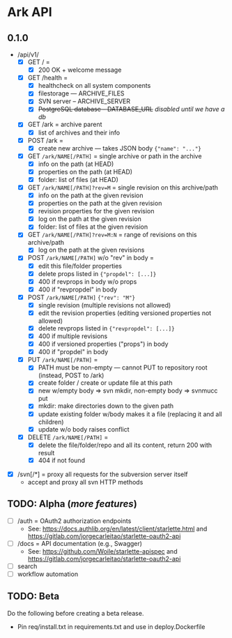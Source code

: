 # Ark API

## 0.1.0

* /api/v1/
  * [x] GET / = 
    * [x] 200 OK + welcome message
  * [x] GET /health = 
    * [x] healthcheck on all system components
    * [x] filestorage — ARCHIVE_FILES
    * [x] SVN server – ARCHIVE_SERVER
    * [x] ~~PostgreSQL database – DATABASE_URL~~ _disabled until we have a db_
  * [x] GET /ark = archive parent
    * [x] list of archives and their info
  * [x] POST /ark = 
    * [x] create new archive — takes JSON body `{"name": "..."}`
  * [x] GET `/ark/NAME[/PATH]` = single archive or path in the archive
    - [x] info on the path (at HEAD)
    - [x] properties on the path (at HEAD)
    - [x] folder: list of files (at HEAD)
  * [x] GET `/ark/NAME[/PATH]?rev=M` = single revision on this archive/path
    - [x] info on the path at the given revision
    - [x] properties on the path at the given revision
    - [x] revision properties for the given revision
    - [x] log on the path at the given revision
    - [x] folder: list of files at the given revision
  * [x] GET `/ark/NAME[/PATH]?rev=M:N` = range of revisions on this archive/path
    - [x] log on the path at the given revisions
  * [x] POST `/ark/NAME[/PATH]` w/o "rev" in body = 
    - [x] edit this file/folder properties
    - [x] delete props listed in `{"propdel": [...]}`
    - [x] 400 if revprops in body w/o props
    - [x] 400 if "revpropdel" in body
  * [x] POST `/ark/NAME[/PATH]` `{"rev": "M"}`
    - [x] single revision (multiple revisions not allowed)
    - [x] edit the revision properties (editing versioned properties not allowed)
    - [x] delete revprops listed in `{"revpropdel": [...]}`
    - [x] 400 if multiple revisions
    - [x] 400 if versioned properties ("props") in body
    - [x] 400 if "propdel" in body
  * [x] PUT `/ark/NAME[/PATH]` = 
    - [x] PATH must be non-empty — cannot PUT to repository root (instead, POST to /ark)
    - [x] create folder / create or update file at this path
    - [x] new w/empty body => svn mkdir, non-empty body => svnmucc put
    - [x] mkdir: make directories down to the given path
    - [x] update existing folder w/body makes it a file (replacing it and all children)
    - [x] update w/o body raises conflict
  * [x] DELETE `/ark/NAME[/PATH]` = 
    - [x] delete the file/folder/repo and all its content, return 200 with result
    - [x] 404 if not found

* [x] /svn[/*] = proxy all requests for the subversion server itself
  - accept and proxy all svn HTTP methods

## TODO: Alpha (_more features_)

* [ ] /auth = OAuth2 authorization endpoints
  - See: <https://docs.authlib.org/en/latest/client/starlette.html> and
    <https://gitlab.com/jorgecarleitao/starlette-oauth2-api>
* [ ] /docs = API documentation (e.g., Swagger)
  - See: <https://github.com/Woile/starlette-apispec> and
    <https://gitlab.com/jorgecarleitao/starlette-oauth2-api>
* [ ] search
* [ ] workflow automation
  
## TODO: Beta 

Do the following before creating a beta release.

* Pin req/install.txt in requirements.txt and use in deploy.Dockerfile
